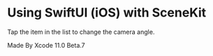 # Using SwiftUI (iOS) with SceneKit 

Tap the item in the list to change the camera angle.

Made By Xcode 11.0 Beta.7